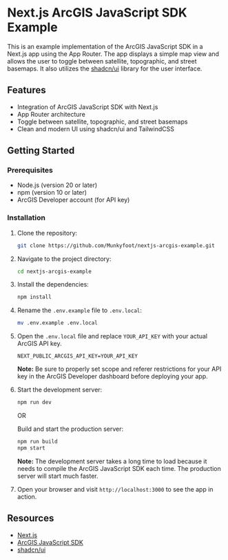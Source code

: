 # Next.js ArcGIS JavaScript SDK Example

This is an example implementation of the ArcGIS JavaScript SDK in a Next.js app using the App Router. The app displays a simple map view and allows the user to toggle between satellite, topographic, and street basemaps. It also utilizes the [shadcn/ui](https://ui.shadcn.com/) library for the user interface.

## Features

- Integration of ArcGIS JavaScript SDK with Next.js
- App Router architecture
- Toggle between satellite, topographic, and street basemaps
- Clean and modern UI using shadcn/ui and TailwindCSS

## Getting Started

### Prerequisites

- Node.js (version 20 or later)
- npm (version 10 or later)
- ArcGIS Developer account (for API key)

### Installation

1. Clone the repository:

   ```bash
   git clone https://github.com/Munkyfoot/nextjs-arcgis-example.git
   ```

2. Navigate to the project directory:

   ```bash
   cd nextjs-arcgis-example
   ```

3. Install the dependencies:

   ```bash
   npm install
   ```

4. Rename the `.env.example` file to `.env.local`:

   ```bash
   mv .env.example .env.local
   ```

5. Open the `.env.local` file and replace `YOUR_API_KEY` with your actual ArcGIS API key.

   ```
   NEXT_PUBLIC_ARCGIS_API_KEY=YOUR_API_KEY
   ```

   **Note:** Be sure to properly set scope and referer restrictions for your API key in the ArcGIS Developer dashboard before deploying your app.

6. Start the development server:

   ```bash
   npm run dev
   ```

   OR

   Build and start the production server:

   ```bash
   npm run build
   npm start
   ```

   **Note:** The development server takes a long time to load because it needs to compile the ArcGIS JavaScript SDK each time. The production server will start much faster.

7. Open your browser and visit `http://localhost:3000` to see the app in action.

## Resources

- [Next.js](https://nextjs.org/)
- [ArcGIS JavaScript SDK](https://developers.arcgis.com/javascript/)
- [shadcn/ui](https://ui.shadcn.com/)
